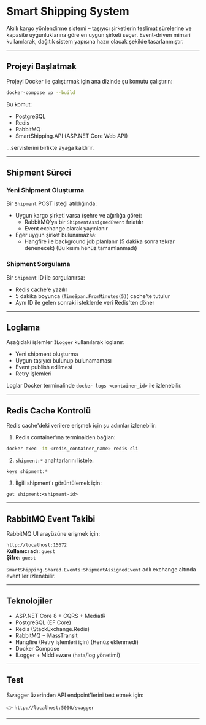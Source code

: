 # Smart Shipping System

Akıllı kargo yönlendirme sistemi – taşıyıcı şirketlerin teslimat sürelerine ve kapasite uygunluklarına göre en uygun şirketi seçer. Event-driven mimari kullanılarak, dağıtık sistem yapısına hazır olacak şekilde tasarlanmıştır.

---

## Projeyi Başlatmak

Projeyi Docker ile çalıştırmak için ana dizinde şu komutu çalıştırın:

```bash
docker-compose up --build
```

Bu komut:
- PostgreSQL
- Redis
- RabbitMQ
- SmartShipping.API (ASP.NET Core Web API)

...servislerini birlikte ayağa kaldırır.

---

## Shipment Süreci

### Yeni Shipment Oluşturma
Bir `Shipment` POST isteği atıldığında:

- Uygun kargo şirketi varsa (şehre ve ağırlığa göre):
  - RabbitMQ'ya bir `ShipmentAssignedEvent` fırlatılır
  - Event exchange olarak yayınlanır
- Eğer uygun şirket bulunamazsa:
  - Hangfire ile background job planlanır (5 dakika sonra tekrar denenecek) (Bu kısım henüz tamamlanmadı)

### Shipment Sorgulama
Bir `Shipment` ID ile sorgulanırsa:

- Redis cache'e yazılır
- 5 dakika boyunca (`TimeSpan.FromMinutes(5)`) cache'te tutulur
- Aynı ID ile gelen sonraki isteklerde veri Redis'ten döner

---

## Loglama

Aşağıdaki işlemler `ILogger` kullanılarak loglanır:

- Yeni shipment oluşturma
- Uygun taşıyıcı bulunup bulunamaması
- Event publish edilmesi
- Retry işlemleri

Loglar Docker terminalinde `docker logs <container_id>` ile izlenebilir.

---

## Redis Cache Kontrolü

Redis cache'deki verilere erişmek için şu adımlar izlenebilir:

1. Redis container’ına terminalden bağlan:
```bash
docker exec -it <redis_container_name> redis-cli
```

2. `shipment:*` anahtarlarını listele:
```redis
keys shipment:*
```

3. İlgili shipment'ı görüntülemek için:
```redis
get shipment:<shipment-id>
```

---

## RabbitMQ Event Takibi

RabbitMQ UI arayüzüne erişmek için:

`http://localhost:15672`  
**Kullanıcı adı:** `guest`  
**Şifre:** `guest`

`SmartShipping.Shared.Events:ShipmentAssignedEvent` adlı exchange altında event'ler izlenebilir.

---

## Teknolojiler

- ASP.NET Core 8 + CQRS + MediatR
- PostgreSQL (EF Core)
- Redis (StackExchange.Redis)
- RabbitMQ + MassTransit
- Hangfire (Retry işlemleri için) (Henüz eklenmedi)
- Docker Compose
- ILogger + Middleware (hata/log yönetimi)

---

## Test

Swagger üzerinden API endpoint'lerini test etmek için:

👉 `http://localhost:5000/swagger`

---
